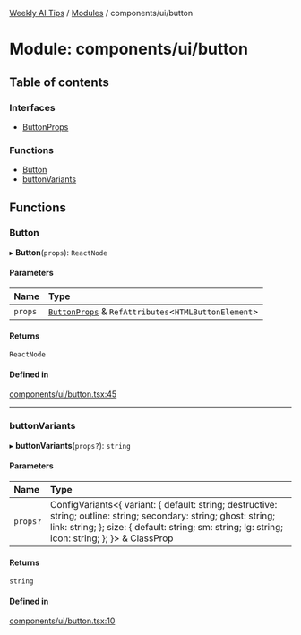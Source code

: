[Weekly AI Tips](../README.md) / [Modules](../modules.md) / components/ui/button

# Module: components/ui/button

## Table of contents

### Interfaces

- [ButtonProps](../interfaces/components_ui_button.ButtonProps.md)

### Functions

- [Button](components_ui_button.md#button)
- [buttonVariants](components_ui_button.md#buttonvariants)

## Functions

### Button

▸ **Button**(`props`): `ReactNode`

#### Parameters

| Name | Type |
| :------ | :------ |
| `props` | [`ButtonProps`](../interfaces/components_ui_button.ButtonProps.md) & `RefAttributes`\<`HTMLButtonElement`\> |

#### Returns

`ReactNode`

#### Defined in

[components/ui/button.tsx:45](https://github.com/alexsoyes/weekly-ai-tips/blob/8e6b4ae946047053b809d45f37efccbb35947373/components/ui/button.tsx#L45)

___

### buttonVariants

▸ **buttonVariants**(`props?`): `string`

#### Parameters

| Name | Type |
| :------ | :------ |
| `props?` | ConfigVariants\<\{ variant: \{ default: string; destructive: string; outline: string; secondary: string; ghost: string; link: string; }; size: \{ default: string; sm: string; lg: string; icon: string; }; }\> & ClassProp |

#### Returns

`string`

#### Defined in

[components/ui/button.tsx:10](https://github.com/alexsoyes/weekly-ai-tips/blob/8e6b4ae946047053b809d45f37efccbb35947373/components/ui/button.tsx#L10)
